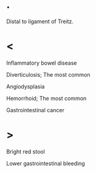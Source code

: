 # .

Distal to ligament of Treitz.

# <

Inflammatory bowel disease

Diverticulosis; The most common

Angiodysplasia

Hemorrhoid; The most common

Gastrointestinal cancer

# >

Bright red stool

Lower gastrointestinal bleeding
